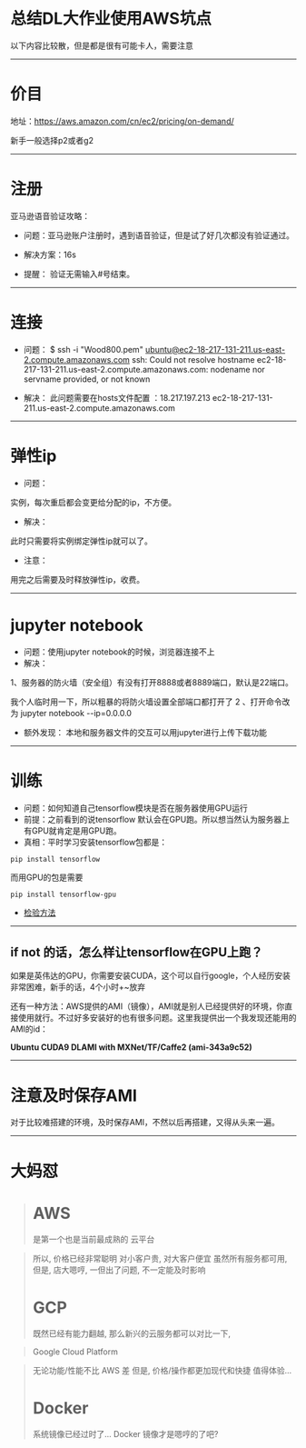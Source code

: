 
# 总结DL大作业使用AWS坑点



以下内容比较散，但是都是很有可能卡人，需要注意



---
# 价目

地址：https://aws.amazon.com/cn/ec2/pricing/on-demand/

新手一般选择p2或者g2


---
# 注册

亚马逊语音验证攻略：

- 问题：亚马逊账户注册时，遇到语音验证，但是试了好几次都没有验证通过。

- 解决方案：16s

- 提醒： 验证无需输入#号结束。

---
# 连接

- 问题：
$ ssh -i "Wood800.pem" ubuntu@ec2-18-217-131-211.us-east-2.compute.amazonaws.com
ssh: Could not resolve hostname ec2-18-217-131-211.us-east-2.compute.amazonaws.com: nodename nor servname provided, or not known

- 解决：
此问题需要在hosts文件配置 ：18.217.197.213 ec2-18-217-131-211.us-east-2.compute.amazonaws.com

---
# 弹性ip
- 问题：

实例，每次重启都会变更给分配的ip，不方便。

- 解决：

此时只需要将实例绑定弹性ip就可以了。

- 注意：

用完之后需要及时释放弹性ip，收费。

---
# jupyter notebook

- 问题：使用jupyter notebook的时候，浏览器连接不上
- 解决：

1、服务器的防火墙（安全组）有没有打开8888或者8889端口，默认是22端口。

我个人临时用一下，所以粗暴的将防火墙设置全部端口都打开了
2 、打开命令改为 jupyter notebook --ip=0.0.0.0

- 额外发现：
本地和服务器文件的交互可以用jupyter进行上传下载功能

--- 
# 训练
- 问题：如何知道自己tensorflow模块是否在服务器使用GPU运行
- 前提：之前看到的说tensorflow 默认会在GPU跑。所以想当然认为服务器上有GPU就肯定是用GPU跑。
- 真相：平时学习安装tensorflow包都是：
```
pip install tensorflow
```
而用GPU的包是需要
```
pip install tensorflow-gpu
```
- [检验方法](https://stackoverflow.com/questions/38009682/how-to-tell-if-tensorflow-is-using-gpu-acceleration-from-inside-python-shell)

---

## if not 的话，怎么样让tensorflow在GPU上跑？
如果是英伟达的GPU，你需要安装CUDA，这个可以自行google，个人经历安装非常困难，新手的话，4个小时+~放弃

还有一种方法：AWS提供的AMI（镜像），AMI就是别人已经提供好的环境，你直接使用就行。不过好多安装好的也有很多问题。这里我提供出一个我发现还能用的AMI的id：

**Ubuntu CUDA9 DLAMI with MXNet/TF/Caffe2 (ami-343a9c52)**

---
# 注意及时保存AMI

对于比较难搭建的环境，及时保存AMI，不然以后再搭建，又得从头来一遍。

---

# 大妈怼

> # AWS
>是第一个也是当前最成熟的 云平台

>所以, 价格已经非常聪明
>对小客户贵, 对大客户便宜
>虽然所有服务都可用, 但是, 店大嗯哼, 一但出了问题, 不一定能及时影响
># GCP
>既然已经有能力翻越, 那么新兴的云服务都可以对比一下,

>Google Cloud Platform

>无论功能/性能不比 AWS 差
>但是, 价格/操作都更加现代和快捷
>值得体验...
># Docker
>系统镜像已经过时了... Docker 镜像才是嗯哼的了吧?


